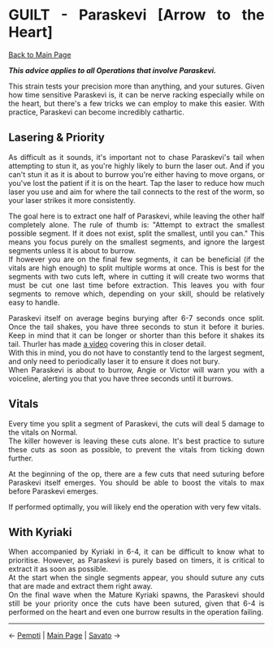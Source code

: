 <div align="justify">

# GUILT - Paraskevi [Arrow to the Heart]

[Back to Main Page](../index.md)

***This advice applies to all Operations that involve Paraskevi.*** <br>

This strain tests your precision more than anything, and your sutures. Given how time sensitive Paraskevi is, it can be nerve racking especially while on the heart, but there's a few tricks we can employ to make this easier. With practice, Paraskevi can become incredibly cathartic. <br>

## Lasering & Priority

As difficult as it sounds, it's important not to chase Paraskevi's tail when attempting to stun it, as you're highly likely to burn the laser out. And if you can't stun it as it is about to burrow you're either having to move organs, or you've lost the patient if it is on the heart. Tap the laser to reduce how much laser you use and aim for where the tail connects to the rest of the worm, so your laser strikes it more consistently. <br>

The goal here is to extract one half of Paraskevi, while leaving the other half completely alone. The rule of thumb is: "Attempt to extract the smallest possible segment. If it does not exist, split the smallest, until you can." This means you focus purely on the smallest segments, and ignore the largest segments unless it is about to burrow. <br>
If however you are on the final few segments, it can be beneficial (if the vitals are high enough) to split multiple worms at once. This is best for the segments with two cuts left, where in cutting it will create two worms that must be cut one last time before extraction. This leaves you with four segments to remove which, depending on your skill, should be relatively easy to handle. <br>

Paraskevi itself on average begins burying after 6-7 seconds once split. Once the tail shakes, you have three seconds to stun it before it buries. Keep in mind that it can be longer or shorter than this before it shakes its tail. Thurler has made [a video](https://youtu.be/ZxlZJ0aO-Wg) covering this in closer detail. <br>
With this in mind, you do not have to constantly tend to the largest segment, and only need to periodically laser it to ensure it does not bury.  <br>
When Paraskevi is about to burrow, Angie or Victor will warn you with a voiceline, alerting you that you have three seconds until it burrows. <br>

## Vitals

Every time you split a segment of Paraskevi, the cuts will deal 5 damage to the vitals on Normal. <br>
The killer however is leaving these cuts alone. It's best practice to suture these cuts as soon as possible, to prevent the vitals from ticking down further. <br>

At the beginning of the op, there are a few cuts that need suturing before Paraskevi itself emerges. You should be able to boost the vitals to max before Paraskevi emerges. <br>

If performed optimally, you will likely end the operation with very few vitals. <br>

## With Kyriaki

When accompanied by Kyriaki in 6-4, it can be difficult to know what to prioritise. However, as Paraskevi is purely based on timers, it is critical to extract it as soon as possible. <br>
At the start when the single segments appear, you should suture any cuts that are made and extract them right away. <br>
On the final wave when the Mature Kyriaki spawns, the Paraskevi should still be your priority once the cuts have been sutured, given that 6-4 is performed on the heart and even one burrow results in the operation failing. <br>

---

← [Pempti](./pempti.md) | [Main Page](../index.md) | [Savato](./savato.md) →